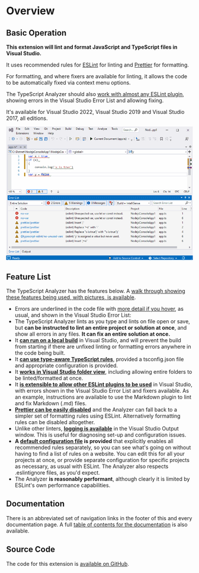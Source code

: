 # Overview

## Basic Operation

**This extension will lint and format JavaScript and TypeScript files in Visual Studio.**  

It uses recommended rules for [ESLint](https://eslint.org/) for linting and [Prettier](https://prettier.io/) for formatting.  

For formatting, and where fixers are available for linting, it allows the code to be automatically fixed via context menu options.

The TypeScript Analyzer should also [work with almost any ESLint plugin](https://rich-newman.github.io/typescript-analyzer-eslint-prettier/plugins.html), showing errors in the Visual Studio Error List and allowing fixing.

It's available for Visual Studio 2022, Visual Studio 2019 and Visual Studio 2017, all editions.

![Basic Fix](assets\images\basicfix.gif)

## Feature List

The TypeScript Analyzer has the features below.  A [walk through showing these features being used, with pictures, is available](walkthrough.md).

- Errors are underlined in the code file with [more detail if you hover](walkthrough.md#errorwithhover), as usual, and shown in the Visual Studio Error List:
- The TypeScript Analyzer lints as you type and lints on file open or save, but **can be instructed to lint an entire project or solution at once**, and show all errors in any files.  **It can fix an entire solution at once.**
- It **[can run on a local build](settings.md#runonbuild)** in Visual Studio, and will prevent the build from starting if there are unfixed linting or formatting errors anywhere in the code being built.
- It **[can use type-aware TypeScript rules](typeinformation.md)**, provided a tsconfig.json file and appropriate configuration is provided.
- It **[works in Visual Studio folder view](folderview.md)**, including allowing entire folders to be linted/formatted at once.
- It **[is extensible to allow other ESLint plugins to be used](plugins.md)** in Visual Studio, with errors shown in the Visual Studio Error List and fixers available.  As an example, instructions are available to use the Markdown plugin to lint and fix Markdown (.md) files.
- **[Prettier can be easily disabled](formatting.md)** and the Analyzer can fall back to a simpler set of formatting rules using ESLint.  Alternatively formatting rules can be disabled altogether.
- Unlike other linters, **[logging is available](settings.md#logging)** in the Visual Studio Output window.  This is useful for diagnosing set-up and configuration issues.
- **A [default configuration file](defaultconfig.md) is provided** that explicitly enables all recommended rules separately, so you can see what's going on without having to find a list of rules on a website.  You can edit this for all your projects at once, or provide separate configuration for specific projects as necessary, as usual with ESLint. The Analyzer also respects .eslintignore files, as you'd expect.
- The Analyzer **is reasonably performant**, although clearly it is limited by ESLint's own performance capabilities.

## Documentation

There is an abbreviated set of navigation links in the footer of this and every documentation page.  A full [table of contents for the documentation](contents.md) is also available.

## Source Code

The code for this extension is [available on GitHub](https://github.com/rich-newman/typescript-analyzer-eslint-prettier).